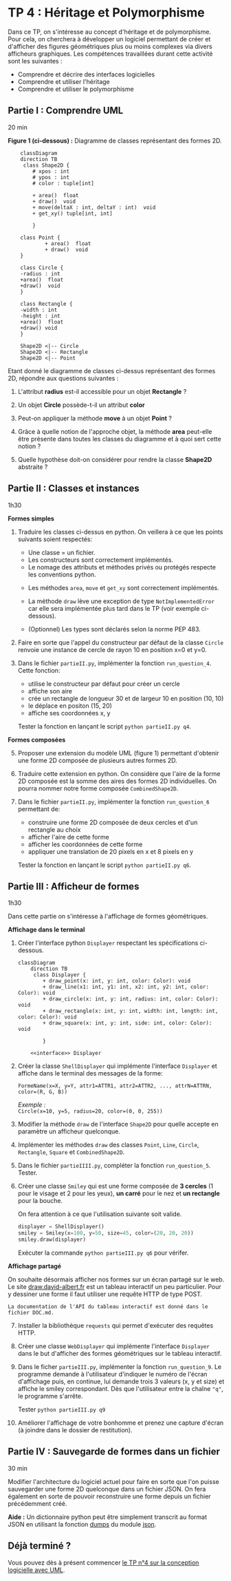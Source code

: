 # TP 4 : Héritage et Polymorphisme

Dans ce TP, on s'intéresse au concept d'héritage et de polymorphisme. Pour cela, on cherchera à développer un logiciel permettant de créer et d'afficher des figures géométriques plus ou moins complexes via divers afficheurs graphiques. Les compétences travaillées durant cette activité sont les suivantes :

- Comprendre et décrire des interfaces logicielles
- Comprendre et utiliser l'héritage
- Comprendre et utiliser le polymorphisme

## Partie I : Comprendre UML

20 min

**Figure 1 (ci-dessous) :** Diagramme de classes représentant des formes 2D.

```mermaid
    classDiagram
    direction TB
     class Shape2D {
        # xpos : int
        # ypos : int
        # color : tuple[int]

        + area()  float
        + draw()  void
        + move(deltaX : int, deltaY : int)  void
        + get_xy() tuple[int, int]

        }

    class Point {
            + area()  float
            + draw()  void
    }

    class Circle {
    -radius : int
    +area()  float
    +draw()  void
    }

    class Rectangle {
    -width : int
    -height : int
    +area()  float
    +draw() void
    }

    Shape2D <|-- Circle
    Shape2D <|-- Rectangle
    Shape2D <|-- Point
```

Etant donné le diagramme de classes ci-dessus représentant des formes 2D, répondre aux questions suivantes :

1. L'attribut **radius** est-il accessible pour un objet **Rectangle** ?
1. Un objet **Circle** possède-t-il un attribut **color**
1. Peut-on appliquer la méthode **move** à un objet **Point** ?
1. Grâce à quelle notion de l'approche objet, la méthode **area** peut-elle être présente dans toutes les classes du diagramme et à quoi sert cette notion ?
1. Quelle hypothèse doit-on considérer pour rendre la classe **Shape2D** abstraite ?

   <!-- b. Quel est l'intérêt d'éviter que cette surclasse soit concrète ? -->

   <!-- c. Quelle modification doit-on apporté au diagramme de classes ? -->

## Partie II : Classes et instances

1h30

**Formes simples**

<!-- 1. Créer un environnement virtuel et l'activer. -->

1. Traduire les classes ci-dessus en python. On veillera à ce que les points suivants soient respectés:

   - Une classe = un fichier.
   - Les constructeurs sont correctement implémentés.
   - Le nomage des attributs et méthodes privés ou protégés respecte les conventions python.

   <!-- - Le programme lève une exception lorsque la couleur est invalide -->

     <!-- ```python
     # Exemple de fonction qui lève une exception
     def function_with_error():
        raise Exception()
     ``` -->

     <!-- **_Note :_** Une couleur est valide si son type est un 3-uplet ou une liste de 3 éléments dont les valeurs sont comprises entre 0 et 255. On pourra définir le type `Color` un alias vers le 3-uplets (**tuple** en anglais) d'entiers -->

   - Les méthodes `area`, `move` et `get_xy` sont correctement implémentés.
   - La méthode `draw` lève une exception de type `NotImplementedError` car elle sera implémentée plus tard dans le TP (voir exemple ci-dessous).

   - (Optionnel) Les types sont déclarés selon la norme PEP 483.

2. Faire en sorte que l'appel du constructeur par défaut de la classe `Circle` renvoie une instance de cercle de rayon 10 en position x=0 et y=0.

3. Dans le fichier `partieII.py`, implémenter la fonction `run_question_4`. Cette fonction:

   - utilise le constructeur par défaut pour créer un cercle
   - affiche son aire
   - crée un rectangle de longueur 30 et de largeur 10 en position (10, 10)
   - le déplace en positon (15, 20)
   - affiche ses coordonnées x, y

   Tester la fonction en lançant le script `python partieII.py q4`.

**Formes composées**

5. Proposer une extension du modèle UML (figure 1) permettant d'obtenir une forme 2D composée de plusieurs autres formes 2D.

1. Traduire cette extension en python. On considère que l'aire de la forme 2D composée est la somme des aires des formes 2D individuelles. On pourra nommer notre forme composée `CombinedShape2D`.

1. Dans le fichier `partieII.py`, implémenter la fonction `run_question_6` permettant de:

   - construire une forme 2D composée de deux cercles et d'un rectangle au choix
   - afficher l'aire de cette forme
   - afficher les coordonnées de cette forme
   - appliquer une translation de 20 pixels en x et 8 pixels en y

   Tester la fonction en lançant le script `python partieII.py q6`.

## Partie III : Afficheur de formes

1h30

Dans cette partie on s'intéresse à l'affichage de formes géométriques.

**Affichage dans le terminal**

1. Créer l'interface python `Displayer` respectant les spécifications ci-dessous.

   ```mermaid
   classDiagram
       direction TB
        class Displayer {
           + draw_point(x: int, y: int, color: Color): void
           + draw_line(x1: int, y1: int, x2: int, y2: int, color: Color): void
           + draw_circle(x: int, y: int, radius: int, color: Color): void
           + draw_rectangle(x: int, y: int, width: int, length: int, color: Color): void
           + draw_square(x: int, y: int, side: int, color: Color): void

           }

       <<interface>> Displayer
   ```

1. Créer la classe `ShellDisplayer` qui implémente l'interface `Displayer` et affiche dans le terminal des messages de la forme:

   `FormeName(x=X, y=Y, attr1=ATTR1, attr2=ATTR2, ..., attrN=ATTRN, color=(R, G, B))`

   _Exemple :_  
   `Circle(x=10, y=5, radius=20, color=(0, 0, 255))`

1. Modifier la méthode `draw` de l'interface `Shape2D` pour quelle accepte en paramètre un afficheur quelconque.

1. Implémenter les méthodes `draw` des classes `Point`, `Line`, `Circle`, `Rectangle`, `Square` et `CombinedShape2D`.

1. Dans le fichier `partieIIII.py`, compléter la fonction `run_question_5`. Tester.

1. Créer une classe `Smiley` qui est une forme composée de **3 cercles** (1 pour le visage et 2 pour les yeux), **un carré** pour le nez et **un rectangle** pour la bouche.

   On fera attention à ce que l'utilisation suivante soit valide.

   ```python
   displayer = ShellDisplayer()
   smiley = Smiley(x=100, y=50, size=45, color=(20, 20, 20))
   smiley.draw(displayer)
   ```

   Exécuter la commande `python partieIII.py q6` pour vérifer.

**Affichage partagé**

On souhaite désormais afficher nos formes sur un écran partagé sur le web. Le site [draw.david-albert.fr](http://draw.david-albert.fr) est un tableau interactif un peu particulier. Pour y dessiner une forme il faut utiliser une requête HTTP de type POST.

    La documentation de l'API du tableau interactif est donné dans le fichier DOC.md.

7. Installer la bibliothèque `requests` qui permet d'exécuter des requêtes HTTP.

1. Créer une classe `WebDisplayer` qui implémente l'interface `Displayer` dans le but d'afficher des formes géométriques sur le tableau interactif.

1. Dans le ficher `partieIII.py`, implémenter la fonction `run_question_9`. Le programme demande à l'utilisateur d'indiquer le numéro de l'écran d'affichage puis, en continue, lui demande trois 3 valeurs (x, y et size) et affiche le smiley correspondant. Dès que l'utilisateur entre la chaîne `"q"`, le programme s'arrête.

   Tester `python partieIII.py q9`

1. Améliorer l'affichage de votre bonhomme et prenez une capture d'écran (à joindre dans le dossier de restitution).

## Partie IV : Sauvegarde de formes dans un fichier

30 min

Modifier l'architecture du logiciel actuel pour faire en sorte que l'on puisse sauvegarder une forme 2D quelconque dans un fichier JSON. On fera également en sorte de pouvoir reconstruire une forme depuis un fichier précédemment créé.

**Aide :** Un dictionnaire python peut être simplement transcrit au format JSON en utilisant la fonction [dumps](https://www.geeksforgeeks.org/how-to-convert-python-dictionary-to-json/) du module [json](https://www.geeksforgeeks.org/how-to-convert-python-dictionary-to-json/).

<!-- ## Partie V : Pictionary

Dans cette dernière partie on se propose de développer une version un peu particulière du jeu pictionary.

Le déroulement du jeu est le suivant:

- Deux joueurs jouent de façon collaborative
- Le premier joueur pense à 1 objet (par exemple: une voiture, un arbre et une limace)
- Il crée à la main un fichier JSON dans lesquels il tente de décrire les objets imaginés (dans format de la partie III). On pourra nommer le fichier du joueur 1 `objet-j1.json`.
- Au lancement du programme `pictionary`, le programme demande l'identifiant d'un afficheur partagé puis:
  - charge l'objet dans une forme 2D multiple
  - affiche la première sous-forme de l'objet pendant 5 secondes
  - au terme de ces 5 secondes le second joueur peut, dans le terminal, écrire le nom de l'objet qu'il pense que le joueur 1 a voulu dessiner
  - le programme compare l'entrée du joueur 2 au résultat et:
    1. s'il a bon, le joueur gagne `10 - n` points, où `n` est le nombre de tour mis pour trouver la réponse.
    2. sinon le programme affiche les 2 premières sous formes pendant 5 secondes puis laisse le joueur 1 faire une seconde proposition. S'il trouve il gagnera donc `10 - 2 = 8 points`. Sinon, o le programme affichera les 3 premières sous formes pendant 5 secondes et ainsi de suite jusqu'à `n=10` répétitions. -->

## Déjà terminé ?

Vous pouvez dès à présent commencer [le TP n°4 sur la conception logicielle avec UML](../TP5-UML/README.md).
